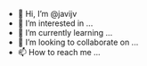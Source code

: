 - 👋 Hi, I’m @javijv
- 👀 I’m interested in ...
- 🌱 I’m currently learning ...
- 💞️ I’m looking to collaborate on ...
- 📫 How to reach me ...

<!---
javijv/javijv is a ✨ special ✨ repository because its `README.md` (this file) appears on your GitHub profile.
You can click the Preview link to take a look at your changes.
--->
